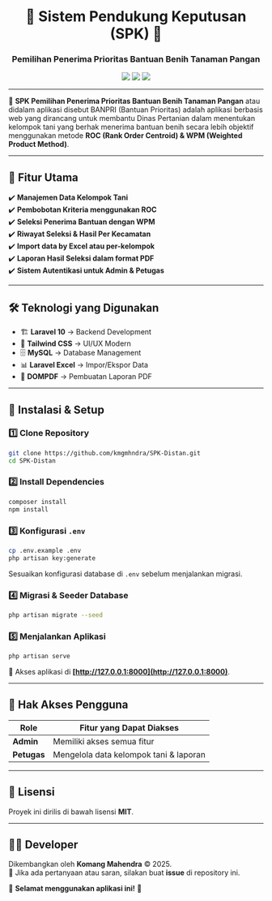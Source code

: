 <h1 align="center">🌾 Sistem Pendukung Keputusan (SPK) 🌾</h1>
<h3 align="center">Pemilihan Penerima Prioritas Bantuan Benih Tanaman Pangan</h3>

<p align="center">
  <img src="https://img.shields.io/badge/Laravel-10.x-red?style=flat&logo=laravel">
  <img src="https://img.shields.io/badge/TailwindCSS-3.x-blue?style=flat&logo=tailwind-css">
  <img src="https://img.shields.io/badge/MySQL-8.x-orange?style=flat&logo=mysql">
</p>

---

📌 **SPK Pemilihan Penerima Prioritas Bantuan Benih Tanaman Pangan** atau didalam aplikasi disebut BANPRI (Bantuan Prioritas) adalah aplikasi berbasis web yang dirancang untuk membantu Dinas Pertanian dalam menentukan kelompok tani yang berhak menerima bantuan benih secara lebih objektif menggunakan metode **ROC (Rank Order Centroid) & WPM (Weighted Product Method)**.

---

## 🚀 Fitur Utama

✔️ **Manajemen Data Kelompok Tani**  
✔️ **Pembobotan Kriteria menggunakan ROC**  
✔️ **Seleksi Penerima Bantuan dengan WPM**  
✔️ **Riwayat Seleksi & Hasil Per Kecamatan**  
✔️ **Import data by Excel atau per-kelompok**  
✔️ **Laporan Hasil Seleksi dalam format PDF**  
✔️ **Sistem Autentikasi untuk Admin & Petugas**  

---

## 🛠️ Teknologi yang Digunakan

- 🏗 **Laravel 10** → Backend Development  
- 🎨 **Tailwind CSS** → UI/UX Modern  
- 🗄 **MySQL** → Database Management  
- 📊 **Laravel Excel** → Impor/Ekspor Data  
- 📝 **DOMPDF** → Pembuatan Laporan PDF  

---

## 🔧 Instalasi & Setup

### 1️⃣ Clone Repository
```bash
git clone https://github.com/kmgmhndra/SPK-Distan.git
cd SPK-Distan
```

### 2️⃣ Install Dependencies
```bash
composer install
npm install
```

### 3️⃣ Konfigurasi `.env`
```bash
cp .env.example .env
php artisan key:generate
```
Sesuaikan konfigurasi database di `.env` sebelum menjalankan migrasi.

### 4️⃣ Migrasi & Seeder Database
```bash
php artisan migrate --seed
```

### 5️⃣ Menjalankan Aplikasi
```bash
php artisan serve
```
🔗 Akses aplikasi di **[http://127.0.0.1:8000](http://127.0.0.1:8000)**.

---

## 👥 Hak Akses Pengguna

| **Role**   | **Fitur yang Dapat Diakses** |
|-----------|----------------------------|
| **Admin**  | Memiliki akses semua fitur |
| **Petugas** | Mengelola data kelompok tani & laporan |

---

## 📄 Lisensi

Proyek ini dirilis di bawah lisensi **MIT**.

---
## 👨‍💻 Developer

Dikembangkan oleh **Komang Mahendra** © 2025.  
📩 Jika ada pertanyaan atau saran, silakan buat **issue** di repository ini.  

🚀 **Selamat menggunakan aplikasi ini!** 🎯
